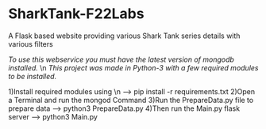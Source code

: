 # SharkTank-F22Labs
A Flask based website providing various Shark Tank series details with various filters

*To use this webservice you must have the latest version of mongodb installed.* \n
*This project was made in Python-3 with a few required modules to be installed.*


1)Install required modules using \n
--> pip install -r requirements.txt
2)Open a Terminal and run the mongod Command
3)Run the PrepareData.py file to prepare data
--> python3 PrepareData.py
4)Then run the Main.py flask server
--> python3 Main.py


